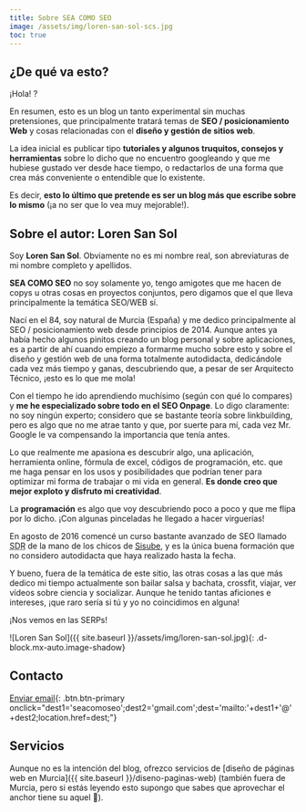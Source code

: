 ```yaml
---
title: Sobre SEA COMO SEO
image: /assets/img/loren-san-sol-scs.jpg
toc: true
---
```


## ¿De qué va esto?

¡Hola! ?

En resumen, esto es un blog un tanto experimental sin muchas pretensiones, que principalmente tratará temas de **SEO / posicionamiento Web** y cosas relacionadas con el **diseño y gestión de sitios web**.

La idea inicial es publicar tipo **tutoriales y algunos truquitos, consejos y herramientas** sobre lo dicho que no encuentro googleando y que me hubiese gustado ver desde hace tiempo, o redactarlos de una forma que crea más conveniente o entendible que lo existente.

Es decir, **esto lo último que pretende es ser un blog más que escribe sobre lo mismo** (¡a no ser que lo vea muy mejorable!).

## Sobre el autor: Loren San Sol

Soy **Loren San Sol**. Obviamente no es mi nombre real, son abreviaturas de mi nombre completo y apellidos.

**SEA COMO SEO** no soy solamente yo, tengo amigotes que me hacen de copys u otras cosas en proyectos conjuntos, pero digamos que el que lleva principalmente la temática SEO/WEB sí.

Nací en el 84, soy natural de Murcia (España) y me dedico principalmente al SEO / posicionamiento web desde principios de 2014. Aunque antes ya había hecho algunos pinitos creando un blog personal y sobre aplicaciones, es a partir de ahí cuando empiezo a formarme mucho sobre esto y sobre el diseño y gestión web de una forma totalmente autodidacta, dedicándole cada vez más tiempo y ganas, descubriendo que, a pesar de ser Arquitecto Técnico, ¡esto es lo que me mola!

Con el tiempo he ido aprendiendo muchísimo (según con qué lo compares) y **me he especializado sobre todo en el SEO Onpage**. Lo digo claramente: no soy ningún experto; considero que se bastante teoría sobre linkbuilding, pero es algo que no me atrae tanto y que, por suerte para mí, cada vez Mr. Google le va compensando la importancia que tenía antes.

Lo que realmente me apasiona es descubrir algo, una aplicación, herramienta online, fórmula de excel, códigos de programación, etc. que me haga pensar en los usos y posibilidades que podrían tener para optimizar mi forma de trabajar o mi vida en general. **Es donde creo que mejor exploto y disfruto mi creatividad**.

La **programación** es algo que voy descubriendo poco a poco y que me flipa por lo dicho. ¡Con algunas pinceladas he llegado a hacer virguerías!

En agosto de 2016 comencé un curso bastante avanzado de SEO llamado <abbr title="SEO de Resultados">SDR</abbr> de la mano de los chicos de [Sisube](https://www.sisube.com/), y es la única buena formación que no considero autodidacta que haya realizado hasta la fecha.

Y bueno, fuera de la temática de este sitio, las otras cosas a las que más dedico mi tiempo actualmente son bailar salsa y bachata, crossfit, viajar, ver vídeos sobre ciencia y socializar. Aunque he tenido tantas aficiones e intereses, ¡que raro sería si tú y yo no coincidimos en alguna!

¡Nos vemos en las SERPs!

![Loren San Sol]({{ site.baseurl }}/assets/img/loren-san-sol.jpg){: .d-block.mx-auto.image-shadow}

## Contacto

[Enviar email](){: .btn.btn-primary onclick="dest1='seacomoseo';dest2='gmail.com';dest='mailto:'+dest1+'@'+dest2;location.href=dest;"}

## Servicios

Aunque no es la intención del blog, ofrezco servicios de [diseño de páginas web en Murcia]({{ site.baseurl }}/diseno-paginas-web) (también fuera de Murcia, pero si estás leyendo esto supongo que sabes que aprovechar el anchor tiene su aquel 🤣).